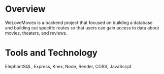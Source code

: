 # Overview

WeLoveMovies is a backend project that focused on building a database and building out specific routes so that users can gain access to data about movies, theaters, and reviews.

# Tools and Technology

ElephantSQL, Express, Knex, Node, Render, CORS, JavaScript
